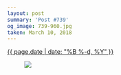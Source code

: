 ```yaml
---
layout: post
summary: 'Post #739'
og_image: 739-960.jpg
taken: March 10, 2018
---
```


<div class="post">
 <time>
  <a href="/739">
   {{ page.date | date: "%B %-d, %Y" }}
  </a>
 </time>
 <a href="/739">
  <figure data-taken="3/10/2018">
   <img sizes="(min-width: 700px) 50vw, calc(100vw - 2rem)" src="{{ site.assets_url }}/739-480.jpg" srcset="{{ site.assets_url }}/739-240.jpg 240w, {{ site.assets_url }}/739-480.jpg 480w, {{ site.assets_url }}/739-720.jpg 720w, {{ site.assets_url }}/739-960.jpg 960w"/>
  </figure>
 </a>
</div>
